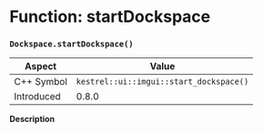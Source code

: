 
# Function: startDockspace
### `Dockspace.startDockspace()`

| Aspect | Value |
| --- | --- |
| C++ Symbol | `kestrel::ui::imgui::start_dockspace()` |
| Introduced | 0.8.0 |

**Description**


